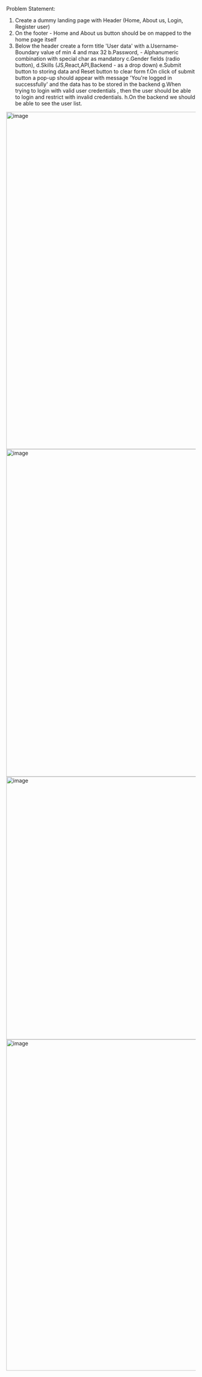 Problem Statement: 
1. Create a dummy landing page with Header (Home, About us, Login, Register user)
2. On the footer - Home and About us button should be on mapped to the home page itself
3. Below the header create a form title 'User data' with 
    a.Username- Boundary value of min 4 and max 32 
    b.Password,  - Alphanumeric combination with special char as mandatory
    c.Gender fields (radio button),
    d.Skills (JS,React,API,Backend - as a drop down)
    e.Submit button to storing data and Reset button to clear form
   f.On click of submit button a pop-up should appear with message 'You're logged in successfully' and the data has to be stored in the backend
   g.When trying to login with valid user credentials , then the user should be able to login and restrict with invalid credentials.
   h.On the backend we should be able to see the user list.
<img width="897" alt="image" src="https://github.com/kinggslayer/Team-naharom/assets/167337642/32a118ae-4d9b-439f-827a-8a46718f2145">
<img width="871" alt="image" src="https://github.com/kinggslayer/Team-naharom/assets/167337642/e34ec3e8-b7ba-4354-b1a1-7f78e2c341c8">
<img width="699" alt="image" src="https://github.com/kinggslayer/Team-naharom/assets/167337642/138d019c-8416-4a2d-82cc-c659f527fa5f">
<img width="881" alt="image" src="https://github.com/kinggslayer/Team-naharom/assets/167337642/078bf678-838a-4532-9e5b-ab04f4d56be0">
